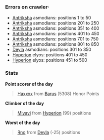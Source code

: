### Errors on crawler·
- [Antriksha](/#/ranking/Antriksha) asmodians: positions 1 to 50
- [Antriksha](/#/ranking/Antriksha) asmodians: positions 201 to 250
- [Antriksha](/#/ranking/Antriksha) asmodians: positions 351 to 400
- [Antriksha](/#/ranking/Antriksha) asmodians: positions 401 to 450
- [Antriksha](/#/ranking/Antriksha) asmodians: positions 701 to 750
- [Antriksha](/#/ranking/Antriksha) asmodians: positions 801 to 850
- [Deyla](/#/ranking/Deyla) asmodians: positions 301 to 350
- [Hyperion](/#/ranking/Hyperion) elyos: positions 401 to 450
- [Hyperion](/#/ranking/Hyperion) elyos: positions 451 to 500


### Stats

**Point scorer of the day**
>[Haxxxx](/#/character/Barus/815351) from [Barus](/#/ranking/Barus)  (5308) Honor Points


**Climber of the day**
>[Miyavi](/#/character/Hyperion/627993) from [Hyperion](/#/ranking/Hyperion)  (99) positions


**Worst of the day**
>[Rno](/#/character/Deyla/854508) from [Deyla](/#/ranking/Deyla)  (-25) positions


